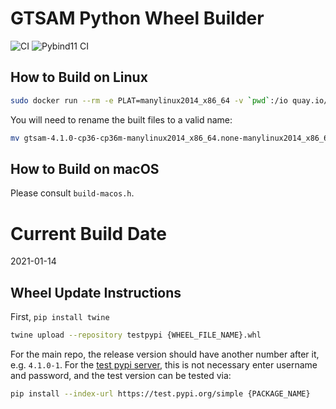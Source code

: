 # GTSAM Python Wheel Builder

![CI](https://github.com/ProfFan/gtsam-manylinux-build/workflows/CI/badge.svg) ![Pybind11 CI](https://github.com/borglab/gtsam-manylinux-build/workflows/Pybind11%20CI/badge.svg)

## How to Build on Linux

```bash
sudo docker run --rm -e PLAT=manylinux2014_x86_64 -v `pwd`:/io quay.io/pypa/manylinux2014_x86_64 /io/build-wheels.sh
```

You will need to rename the built files to a valid name:

```bash
mv gtsam-4.1.0-cp36-cp36m-manylinux2014_x86_64.none-manylinux2014_x86_64.whl gtsam-4.1.0-cp36-none-any.whl
```

## How to Build on macOS

Please consult `build-macos.h`.

# Current Build Date

2021-01-14

## Wheel Update Instructions

First, `pip install twine`

```bash
twine upload --repository testpypi {WHEEL_FILE_NAME}.whl
```
For the main repo, the release version should have another number after it, e.g. `4.1.0-1`. For the [test pypi server](https://test.pypi.org/project/gtsam/), this is not necessary
enter username and password,  and the test version can be tested via:
```bash
pip install --index-url https://test.pypi.org/simple {PACKAGE_NAME}
```

